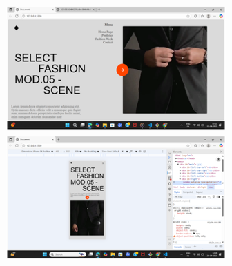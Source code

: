 ![Project Screenshot](https://github.com/Rishabh3040/CSS-Project/blob/4d77409ab1ddc670a4724b10d9f8d43486de20b7/Screenshot%20(87).png)

![Project Screenshot](https://github.com/Rishabh3040/CSS-Project/blob/35f57b4384efa84ad93d1392ced994fec38c527c/Screenshot%20(91).png)
